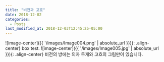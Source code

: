 ```yaml
---
title: "비전과 고흐"
date: 2018-12-02
categories:
  - Posts
last_modified_at: 2018-12-03T12:45:25-05:00
---
```

![image-center]({{ '/images/Image004.png' | absolute_url }}){: .align-center}
box test.
![image-center]({{ '/images/Image005.jpg' | absolute_url }}){: .align-center}
비전의 방에는 의자 두개와 고흐의 그림만이 있습니다.
